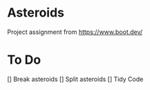 # Asteroids
Project assignment from https://www.boot.dev/

# To Do
[] Break asteroids
[] Split asteroids
[] Tidy Code
